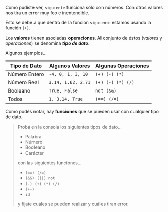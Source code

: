Como pudiste ver, `siguiente` funciona sólo con números. Con otros valores nos tira un error muy feo e inentendible.

Esto se debe a que dentro de la función `siguiente` estamos usando la función `(+)`.

Los **valores** tienen asociadas **operaciones**. Al conjunto de éstos (_valores_ y _operaciones_) se denomina _**tipo de dato**_.

Algunos ejemplos...

| Tipo de Dato   | Algunos Valores    | Algunas Operaciones |
|----------------|--------------------|---------------------|
| Número Entero  | `-4, 0, 1, 3, 10`  |`(+) (-) (*)`        |
| Número Real    | `3.14, 1.62, 2.71` |`(+) (-) (*) (/)`    |
| Booleano       | `True, False`      |`not (&&)`           |
| Todos          | `1, 3.14, True`    |`(==) (/=)`          |

Como podés notar, hay **funciones** que se pueden usar con cualquier tipo de dato. 

> Probá en la consola los siguientes tipos de dato...
> 
> * Palabra
> * Número
> * Booleano
> * Carácter
> 
> con las siguientes funciones...
> 
> * `(==) (/=)`
> * `(&&) (||) not`
> * `(-) (+) (*) (/)`
> * `(++)`
> * `id`
> 
> y fijate cuáles se pueden realizar y cuáles tiran error.